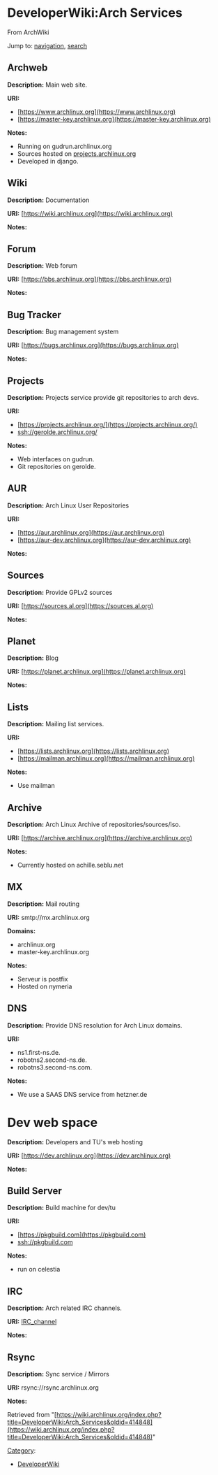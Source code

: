 # DeveloperWiki:Arch Services

From ArchWiki

Jump to: [navigation](#column-one), [search](#searchInput)

## Archweb

**Description:** Main web site.

**URI:**

*   [https://www.archlinux.org](https://www.archlinux.org)
*   [https://master-key.archlinux.org](https://master-key.archlinux.org)

**Notes:**

*   Running on gudrun.archlinux.org
*   Sources hosted on [projects.archlinux.org](https://projects.archlinux.org/archweb.git)
*   Developed in django.

## Wiki

**Description:** Documentation

**URI:** [https://wiki.archlinux.org](https://wiki.archlinux.org)

**Notes:**

## Forum

**Description:** Web forum

**URI:** [https://bbs.archlinux.org](https://bbs.archlinux.org)

**Notes:**

## Bug Tracker

**Description:** Bug management system

**URI:** [https://bugs.archlinux.org](https://bugs.archlinux.org)

**Notes:**

## Projects

**Description:** Projects service provide git repositories to arch devs.

**URI:**

*   [https://projects.archlinux.org/](https://projects.archlinux.org/)
*   [ssh://gerolde.archlinux.org/](ssh://gerolde.archlinux.org/)

**Notes:**

*   Web interfaces on gudrun.
*   Git repositories on gerolde.

## AUR

**Description:** Arch Linux User Repositories

**URI:**

*   [https://aur.archlinux.org](https://aur.archlinux.org)
*   [https://aur-dev.archlinux.org](https://aur-dev.archlinux.org)

**Notes:**

## Sources

**Description:** Provide GPLv2 sources

**URI:** [https://sources.al.org](https://sources.al.org)

**Notes:**

## Planet

**Description:** Blog

**URI:** [https://planet.archlinux.org](https://planet.archlinux.org)

**Notes:**

## Lists

**Description:** Mailing list services.

**URI:**

*   [https://lists.archlinux.org](https://lists.archlinux.org)
*   [https://mailman.archlinux.org](https://mailman.archlinux.org)

**Notes:**

*   Use mailman

## Archive

**Description:** Arch Linux Archive of repositories/sources/iso.

**URI:** [https://archive.archlinux.org](https://archive.archlinux.org)

**Notes:**

*   Currently hosted on achille.seblu.net

## MX

**Description:** Mail routing

**URI:** smtp://mx.archlinux.org

**Domains:**

*   archlinux.org
*   master-key.archlinux.org

**Notes:**

*   Serveur is postfix
*   Hosted on nymeria

## DNS

**Description:** Provide DNS resolution for Arch Linux domains.

**URI:**

*   ns1.first-ns.de.
*   robotns2.second-ns.de.
*   robotns3.second-ns.com.

**Notes:**

*   We use a SAAS DNS service from hetzner.de

# Dev web space

**Description:** Developers and TU's web hosting

**URI:** [https://dev.archlinux.org](https://dev.archlinux.org)

**Notes:**

## Build Server

**Description:** Build machine for dev/tu

**URI:**

*   [https://pkgbuild.com](https://pkgbuild.com)
*   [ssh://pkgbuild.com](ssh://pkgbuild.com)

**Notes:**

*   run on celestia

## IRC

**Description:** Arch related IRC channels.

**URI:** [IRC_channel](/index.php/IRC_channel "IRC channel")

**Notes:**

## Rsync

**Description:** Sync service / Mirrors

**URI:** rsync://rsync.archlinux.org

**Notes:**

Retrieved from "[https://wiki.archlinux.org/index.php?title=DeveloperWiki:Arch_Services&oldid=414848](https://wiki.archlinux.org/index.php?title=DeveloperWiki:Arch_Services&oldid=414848)"

[Category](/index.php/Special:Categories "Special:Categories"):

*   [DeveloperWiki](/index.php/Category:DeveloperWiki "Category:DeveloperWiki")